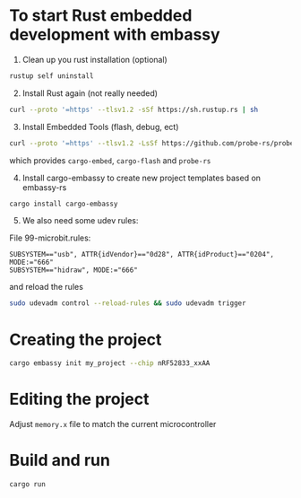 # To start Rust embedded development with embassy


1. Clean up you rust installation (optional)

```bash
rustup self uninstall
```

2. Install Rust again (not really needed)
```bash
curl --proto '=https' --tlsv1.2 -sSf https://sh.rustup.rs | sh
```

3. Install Embedded Tools (flash, debug, ect)
```bash
curl --proto '=https' --tlsv1.2 -LsSf https://github.com/probe-rs/probe-rs/releases/latest/download/probe-rs-tools-installer.sh | sh
```

which provides `cargo-embed`, `cargo-flash` and `probe-rs`

4. Install cargo-embassy to create new project templates based on embassy-rs

```bash
cargo install cargo-embassy
```

5. We also need some udev rules:

File 99-microbit.rules:
```
SUBSYSTEM=="usb", ATTR{idVendor}=="0d28", ATTR{idProduct}=="0204", MODE:="666"
SUBSYSTEM=="hidraw", MODE:="666"
```
and reload the rules
```bash
sudo udevadm control --reload-rules && sudo udevadm trigger
```

# Creating the project

```bash
cargo embassy init my_project --chip nRF52833_xxAA
```

# Editing the project

Adjust `memory.x` file to match the current microcontroller


# Build and run
``` 
cargo run
```